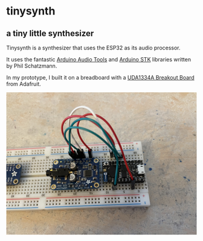 # tinysynth
## a tiny little synthesizer


Tinysynth is a synthesizer that uses the ESP32 as its audio processor.

It uses the fantastic [Arduino Audio Tools](https://github.com/pschatzmann/arduino-audio-tools) and [Arduino STK](https://github.com/pschatzmann/Arduino-STK) libraries written by Phil Schatzmann.

In my prototype, I built it on a breadboard with a [UDA1334A Breakout Board](https://www.adafruit.com/product/3678) from Adafruit.

![the prototype built on a breadboard](./images/board.jpg)
